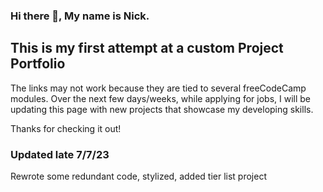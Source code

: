 ### Hi there 👋, My name is Nick. 
## This is my first attempt at a custom Project Portfolio

The links may not work because they are tied to several freeCodeCamp modules.
Over the next few days/weeks, while applying for jobs, I will be updating this page with new projects
that showcase my developing skills.

Thanks for checking it out!

### Updated late 7/7/23

Rewrote some redundant code, stylized, added tier list project
